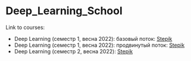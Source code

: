 # Deep_Learning_School

Link to courses:
- Deep Learning (семестр 1, весна 2022): базовый поток: [Stepik](https://stepik.org/course/109539/syllabus)
- Deep Learning (семестр 1, весна 2022): продвинутый поток: [Stepik](https://stepik.org/course/109474/syllabus)
- Deep Learning (семестр 2, весна 2022): [Stepik](https://stepik.org/course/111171/syllabus)
